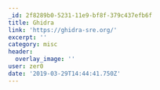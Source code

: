 ```yaml
---
_id: 2f8289b0-5231-11e9-bf8f-379c437efb6f
title: Ghidra
link: 'https://ghidra-sre.org/'
excerpt: ''
category: misc
header:
  overlay_image: ''
user: zer0
date: '2019-03-29T14:44:41.750Z'
---
```


